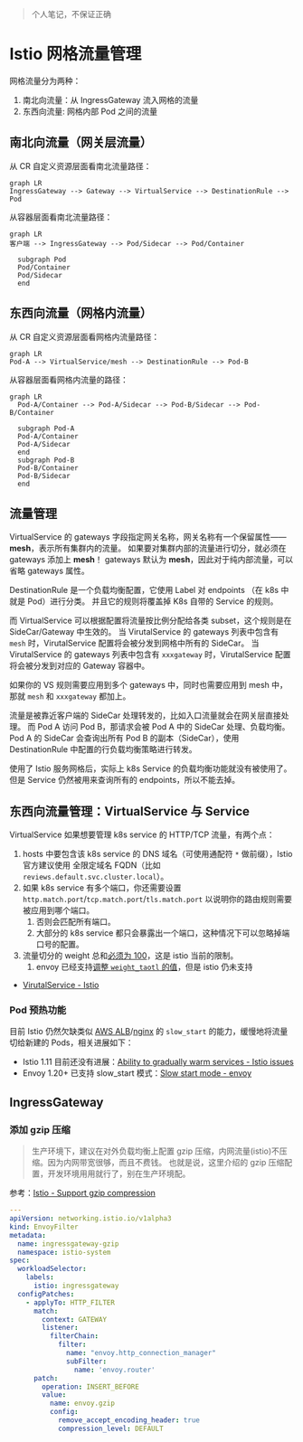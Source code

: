 >个人笔记，不保证正确

# Istio 网格流量管理

网格流量分为两种：

1. 南北向流量：从 IngressGateway 流入网格的流量
2. 东西向流量: 网格内部 Pod 之间的流量

## 南北向流量（网关层流量）

从 CR 自定义资源层面看南北流量路径：

```mermaid
graph LR
IngressGateway --> Gateway --> VirtualService --> DestinationRule --> Pod
```

从容器层面看南北流量路径：

```mermaid
graph LR
客户端 --> IngressGateway --> Pod/Sidecar --> Pod/Container
  
  subgraph Pod
  Pod/Container
  Pod/Sidecar
  end
```

## 东西向流量（网格内流量）

从 CR 自定义资源层面看网格内流量路径：

```mermaid
graph LR
Pod-A --> VirtualService/mesh --> DestinationRule --> Pod-B
```

从容器层面看网格内流量的路径：

```mermaid
graph LR
  Pod-A/Container --> Pod-A/Sidecar --> Pod-B/Sidecar --> Pod-B/Container

  subgraph Pod-A
  Pod-A/Container
  Pod-A/Sidecar
  end
  subgraph Pod-B
  Pod-B/Container
  Pod-B/Sidecar
  end
```

## 流量管理

VirtualService 的 gateways 字段指定网关名称，网关名称有一个保留属性——**mesh**，表示所有集群内的流量。
如果要对集群内部的流量进行切分，就必须在 gateways 添加上 **mesh**！
gateways 默认为 **mesh**，因此对于纯内部流量，可以省略 gateways 属性。


DestinationRule 是一个负载均衡配置，它使用 Label 对 endpoints （在 k8s 中就是 Pod）进行分类。
并且它的规则将覆盖掉 K8s 自带的 Service 的规则。

而 VirtualService 可以根据配置将流量按比例分配给各类 subset，这个规则是在 SideCar/Gateway 中生效的。
当 VirutalService 的 gateways 列表中包含有 `mesh` 时，VirutalService 配置将会被分发到网格中所有的 SideCar。
当 VirutalService 的 gateways 列表中包含有 `xxxgateway` 时，VirutalService 配置将会被分发到对应的 Gateway 容器中。

如果你的 VS 规则需要应用到多个 gateways 中，同时也需要应用到 mesh 中，那就 `mesh` 和 `xxxgateway` 都加上。


流量是被靠近客户端的 SideCar 处理转发的，比如入口流量就会在网关层直接处理。
而 Pod A 访问 Pod B，那请求会被 Pod A 中的 SideCar 处理、负载均衡。
Pod A 的 SideCar 会查询出所有 Pod B 的副本（SideCar），使用 DestinationRule 中配置的行负载均衡策略进行转发。

使用了 Istio 服务网格后，实际上 k8s Service 的负载均衡功能就没有被使用了。但是 Service 仍然被用来查询所有的 endpoints，所以不能去掉。


## 东西向流量管理：VirtualService 与 Service

VirtualService 如果想要管理 k8s service 的 HTTP/TCP 流量，有两个点：

1. hosts 中要包含该 k8s service 的 DNS 域名（可使用通配符 `*` 做前缀），Istio 官方建议使用 全限定域名 FQDN（比如 `reviews.default.svc.cluster.local`）。
2. 如果 k8s service 有多个端口，你还需要设置 `http.match.port`/`tcp.match.port`/`tls.match.port` 以说明你的路由规则需要被应用到哪个端口。
   1. 否则会匹配所有端口。
   2. 大部分的 k8s service 都只会暴露出一个端口，这种情况下可以忽略掉端口号的配置。
3. 流量切分的 weight 总和[必须为 100](https://istio.io/latest/docs/reference/config/networking/virtual-service/#HTTPRouteDestination)，这是 istio 当前的限制。
   1. envoy 已经支持[调整 `weight_taotl` 的值](https://www.envoyproxy.io/docs/envoy/latest/api-v3/config/route/v3/route_components.proto#envoy-v3-api-field-config-route-v3-weightedcluster-total-weight)，但是 istio 仍未支持


- [VirutalService - Istio](https://istio.io/zh/docs/reference/config/networking/virtual-service/#VirtualService)


### Pod 预热功能

目前 Istio 仍然欠缺类似 [AWS ALB](https://aws.amazon.com/about-aws/whats-new/2018/05/application-load-balancer-announces-slow-start-support/)/[nginx](http://nginx.org/en/docs/http/ngx_http_upstream_module.html#slow_start) 的 `slow_start` 的能力，缓慢地将流量切给新建的 Pods，相关进展如下：

- Istio 1.11 目前还没有进展：[Ability to gradually warm services - Istio issues](https://github.com/istio/istio/issues/21228)
- Envoy 1.20+ 已支持 slow_start 模式：[Slow start mode - envoy](https://www.envoyproxy.io/docs/envoy/v1.20.0/intro/arch_overview/upstream/load_balancing/slow_start#arch-overview-load-balancing-slow-start)

## IngressGateway

### 添加 gzip 压缩

>生产环境下，建议在对外负载均衡上配置 gzip 压缩，内网流量(istio)不压缩。因为内网带宽很够，而且不费钱。
也就是说，这里介绍的 gzip 压缩配置，开发环境用用就行了，别在生产环境配。


参考：[Istio - Support gzip compression](https://github.com/istio/istio/issues/18443#issuecomment-562628682)

```yaml
---
apiVersion: networking.istio.io/v1alpha3
kind: EnvoyFilter
metadata:
  name: ingressgateway-gzip
  namespace: istio-system
spec:
  workloadSelector:
    labels:
      istio: ingressgateway
  configPatches:
    - applyTo: HTTP_FILTER
      match:
        context: GATEWAY
        listener:
          filterChain:
            filter:
              name: "envoy.http_connection_manager"
              subFilter:
                name: 'envoy.router'
      patch:
        operation: INSERT_BEFORE
        value:
          name: envoy.gzip
          config:
            remove_accept_encoding_header: true
            compression_level: DEFAULT
```
